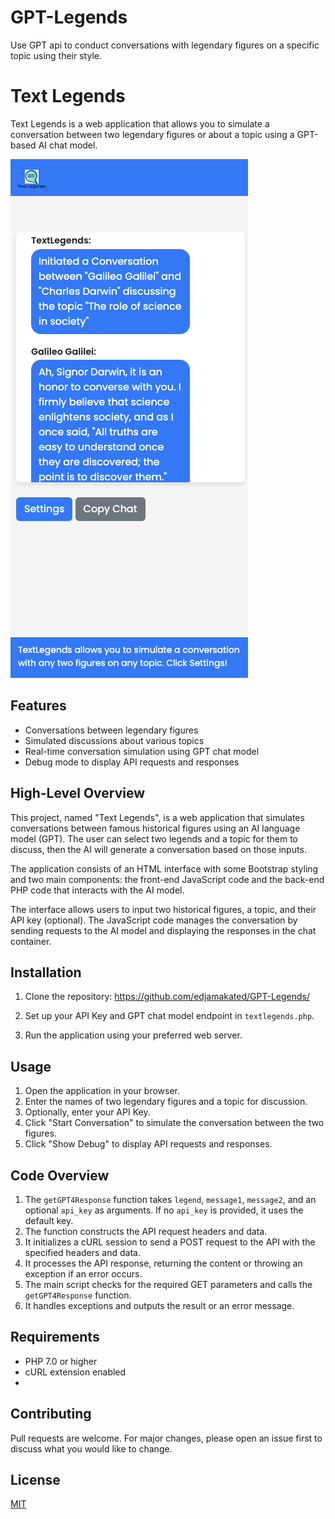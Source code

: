 # GPT-Legends
Use GPT api to conduct conversations with legendary figures on a specific topic using their style.

# Text Legends

Text Legends is a web application that allows you to simulate a conversation between two legendary figures or about a topic using a GPT-based AI chat model.

![Text Legends Preview](preview.png)

## Features

- Conversations between legendary figures
- Simulated discussions about various topics
- Real-time conversation simulation using GPT chat model
- Debug mode to display API requests and responses

## High-Level Overview
This project, named "Text Legends", is a web application that simulates conversations between famous historical figures using an AI language model (GPT). The user can select two legends and a topic for them to discuss, then the AI will generate a conversation based on those inputs.

The application consists of an HTML interface with some Bootstrap styling and two main components: the front-end JavaScript code and the back-end PHP code that interacts with the AI model.

The interface allows users to input two historical figures, a topic, and their API key (optional). The JavaScript code manages the conversation by sending requests to the AI model and displaying the responses in the chat container.

## Installation

1. Clone the repository:
https://github.com/edjamakated/GPT-Legends/

2. Set up your API Key and GPT chat model endpoint in `textlegends.php`.

3. Run the application using your preferred web server.

## Usage

1. Open the application in your browser.
2. Enter the names of two legendary figures and a topic for discussion.
3. Optionally, enter your API Key.
4. Click "Start Conversation" to simulate the conversation between the two figures.
5. Click "Show Debug" to display API requests and responses.

## Code Overview

1. The `getGPT4Response` function takes `legend`, `message1`, `message2`, and an optional `api_key` as arguments. If no `api_key` is provided, it uses the default key.
2. The function constructs the API request headers and data.
3. It initializes a cURL session to send a POST request to the API with the specified headers and data.
4. It processes the API response, returning the content or throwing an exception if an error occurs.
5. The main script checks for the required GET parameters and calls the `getGPT4Response` function.
6. It handles exceptions and outputs the result or an error message.

## Requirements

* PHP 7.0 or higher
* cURL extension enabled
* 
## Contributing

Pull requests are welcome. For major changes, please open an issue first to discuss what you would like to change.

## License

[MIT](LICENSE)
